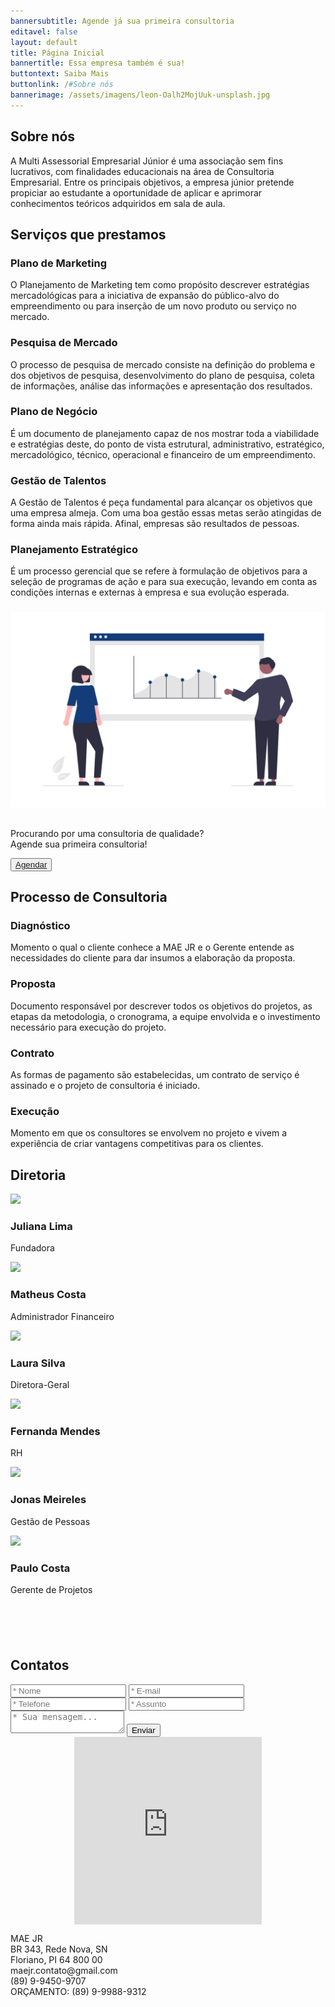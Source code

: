 ```yaml
---
bannersubtitle: Agende já sua primeira consultoria
editavel: false
layout: default
title: Página Inicial
bannertitle: Essa empresa também é sua!
buttontext: Saiba Mais
buttonlink: /#Sobre nós
bannerimage: /assets/imagens/leon-Oalh2MojUuk-unsplash.jpg
---
```

<section class="bloco" id="Sobre nós"><h2>Sobre nós</h2><p>A Multi Assessorial Empresarial Júnior é uma associação sem fins lucrativos, com finalidades educacionais na área de Consultoria Empresarial. Entre os principais objetivos, a empresa júnior pretende propiciar ao estudante a oportunidade de aplicar e aprimorar conhecimentos teóricos adquiridos em sala de aula.</p><i class="fas fa-university"></i></section>

## Serviços que prestamos

<section class="nuvem" id="servicos"> <div class="grid"> <div class="item"> <div class="cabecalho"> <i class="fas fa-users"></i> <h3>Plano de Marketing</h3> </div> <p>O Planejamento de Marketing tem como propósito descrever estratégias mercadológicas para a iniciativa de expansão do público-alvo do empreendimento ou para inserção de um novo produto ou serviço no mercado.</p> </div> <div class="item"> <div class="cabecalho"> <i class="fas fa-search"></i> <h3>Pesquisa de Mercado</h3> </div> <p>O processo de pesquisa de mercado consiste na definição do problema e dos objetivos de pesquisa, desenvolvimento do plano de pesquisa, coleta de informações, análise das informações e apresentação dos resultados.</p> </div> <div class="item"> <div class="cabecalho"> <i class="fas fa-clipboard-list"></i> <h3>Plano de Negócio</h3> </div> <p>É um documento de planejamento capaz de nos mostrar toda a viabilidade e estratégias deste, do ponto de vista estrutural, administrativo, estratégico, mercadológico, técnico, operacional e financeiro de um empreendimento.</p> </div> <div class="item"> <div class="cabecalho"> <i class="fas fa-business-time"></i> <h3>Gestão de Talentos</h3> </div> <p>A Gestão de Talentos é peça fundamental para alcançar os objetivos que uma empresa almeja. Com uma boa gestão essas metas serão atingidas de forma ainda mais rápida. Afinal, empresas são resultados de pessoas.</p> </div> <div class="item"> <div class="cabecalho"> <i class="fas fa-rocket"></i> <h3>Planejamento Estratégico</h3> </div> <p>É um processo gerencial que se refere à formulação de objetivos para a seleção de programas de ação e para sua execução, levando em conta as condições internas e externas à empresa e sua evolução esperada.</p> </div> <div class="item"> <div class="cabecalho">   <h3></h3> </div> <p></p> </div> <div class="imagem"> <img src="/assets/imagens/imagem.png" alt="Consulta"> </div> </div></section>

<section class="bloco" id=""><h2></h2><p>Procurando por uma consultoria de qualidade?<br> Agende sua primeira consultoria!</p><button><a href="/#contatos">Agendar</a></button></section>

## Processo de Consultoria

<section class="cards" id="consultoria"> <div class="flex"> <div class="item"> <div class="cabecalho-item"> <i class="fas fa-users"></i> <h3>Diagnóstico</h3> </div> <p>Momento o qual o cliente conhece a MAE JR e o Gerente entende as necessidades do cliente para dar insumos a elaboração da proposta.</p> </div> <div class="item"> <div class="cabecalho-item"> <i class="fas fa-suitcase"></i> <h3>Proposta</h3> </div> <p>Documento responsável por descrever todos os objetivos do projetos, as etapas da metodologia, o cronograma, a equipe envolvida e o investimento necessário para execução do projeto.</p> </div> <div class="item"> <div class="cabecalho-item"> <i class="fas fa-clipboard-list"></i> <h3>Contrato</h3> </div> <p>As formas de pagamento são estabelecidas, um contrato de serviço é assinado e o projeto de consultoria é iniciado.</p> </div> <div class="item"> <div class="cabecalho-item"> <i class="fas fa-users-cog"></i> <h3>Execução</h3> </div> <p>Momento em que os consultores se envolvem no projeto e vivem a experiência de criar vantagens competitivas para os clientes.</p> </div> </div></section>

<div class="space"></div>

## Diretoria

<section class="minicards" id="diretoria"> <div class="corpo-minicards"> <div class="item-minicards"> <div class="minicards-imagem"> <img src="https://images.unsplash.com/photo-1554151228-14d9def656e4?ixid=MnwxMjA3fDB8MHxwaG90by1wYWdlfHx8fGVufDB8fHx8&ixlib=rb-1.2.1&auto=format&fit=crop&w=333&q=80"> </div> <div class="descricao-minicards"> <h3 class="titulo-item-minicards">Juliana Lima</h3> <p class="cargo-minicards">Fundadora</p> </div> </div> <div class="item-minicards"> <div class="minicards-imagem"> <img src="https://images.unsplash.com/photo-1545704881-d5dfa19efa38?ixlib=rb-1.2.1&ixid=MnwxMjA3fDB8MHxwaG90by1wYWdlfHx8fGVufDB8fHx8&auto=format&fit=crop&w=334&q=80"> </div> <div class="descricao-minicards"> <h3 class="titulo-item-minicards">Matheus Costa</h3> <p class="cargo-minicards">Administrador Financeiro</p> </div> </div> <div class="item-minicards"> <div class="minicards-imagem"> <img src="https://images.unsplash.com/photo-1554151228-14d9def656e4?ixid=MnwxMjA3fDB8MHxwaG90by1wYWdlfHx8fGVufDB8fHx8&ixlib=rb-1.2.1&auto=format&fit=crop&w=333&q=80"> </div> <div class="descricao-minicards"> <h3 class="titulo-item-minicards">Laura Silva</h3> <p class="cargo-minicards">Diretora-Geral</p> </div> </div> <div class="item-minicards"> <div class="minicards-imagem"> <img src="https://images.unsplash.com/photo-1491349174775-aaafddd81942?ixid=MnwxMjA3fDB8MHxwaG90by1yZWxhdGVkfDd8fHxlbnwwfHx8fA%3D%3D&ixlib=rb-1.2.1&auto=format&fit=crop&w=500&q=60"> </div> <div class="descricao-minicards"> <h3 class="titulo-item-minicards">Fernanda Mendes</h3> <p class="cargo-minicards">RH</p> </div> </div> </div></section>

<section class="minicards" id=""> <div class="corpo-minicards"> <div class="item-minicards"> <div class="minicards-imagem"> <img src="https://images.unsplash.com/photo-1552058544-f2b08422138a?ixid=MnwxMjA3fDB8MHxwaG90by1wYWdlfHx8fGVufDB8fHx8&ixlib=rb-1.2.1&auto=format&fit=crop&w=344&q=80"> </div> <div class="descricao-minicards"> <h3 class="titulo-item-minicards">Jonas Meireles</h3> <p class="cargo-minicards">Gestão de Pessoas</p> </div> </div> <div class="item-minicards"> <div class="minicards-imagem"> <img src="https://images.unsplash.com/photo-1541656300774-69cddcdd9ac1?ixid=MnwxMjA3fDB8MHxzZWFyY2h8MTN8fGxhdGlub3xlbnwwfHwwfHw%3D&ixlib=rb-1.2.1&auto=format&fit=crop&w=500&q=60"> </div> <div class="descricao-minicards"> <h3 class="titulo-item-minicards">Paulo Costa</h3> <p class="cargo-minicards">Gerente de Projetos</p> </div> </div> <div class="item-minicards"> <div class="minicards-imagem"> <img src=""> </div> <div class="descricao-minicards"> <h3 class="titulo-item-minicards"></h3> <p class="cargo-minicards"></p> </div> </div> <div class="item-minicards"> <div class="minicards-imagem"> <img src=""> </div> <div class="descricao-minicards"> <h3 class="titulo-item-minicards"></h3> <p class="cargo-minicards"></p> </div> </div> </div></section>

<div class="space"></div>

## Contatos

<div class="container-contato"> <form class="formulario" data-np-checked="1" data-netlify="true"> <div class="container-form-esquerda"> <input class="input" type="text" name="nome" placeholder="* Nome" data-np-checked="1"> <input class="input" type="email" name="email" placeholder="* E-mail" data-np-checked="1"> <input class="input" type="tel" name="tel" placeholder="* Telefone" data-np-checked="1"> <input class="input" type="text" name="assunto" placeholder="* Assunto" data-np-checked="1"> </div> <div class="container-form-direita"> <textarea name="texto" class="input mensagem" placeholder="* Sua mensagem..."></textarea> <button class="button-form">Enviar</button> </div> </form> <div style="flex: 1 1 45%; max-width: 300px; margin: 0 auto;"> <div class="mapouter"> <div class="gmap_canvas"> <iframe width="300" height="300" id="gmap_canvas" src="https://maps.google.com/maps?q=-6.786061, -43.042739&amp;t=&amp;z=15&amp;ie=UTF8&amp;iwloc=&amp;output=embed" frameborder="0" scrolling="no" marginheight="0" marginwidth="0"></iframe> <style> .mapouter { position: relative; text-align: right; height: 300px; width: 300px; } .gmap_canvas { overflow: hidden; background: none !important; height: 300px; width: 300px; } </style> </div> </div></div> <div class="endereco-telefone"> <p>MAE JR<br> BR 343, Rede Nova, SN<br> Floriano, PI 64 800 00<br> maejr.contato@gmail.com<br> (89) 9-9450-9707<br> ORÇAMENTO: (89) 9-9988-9312<br></p> </div></div>